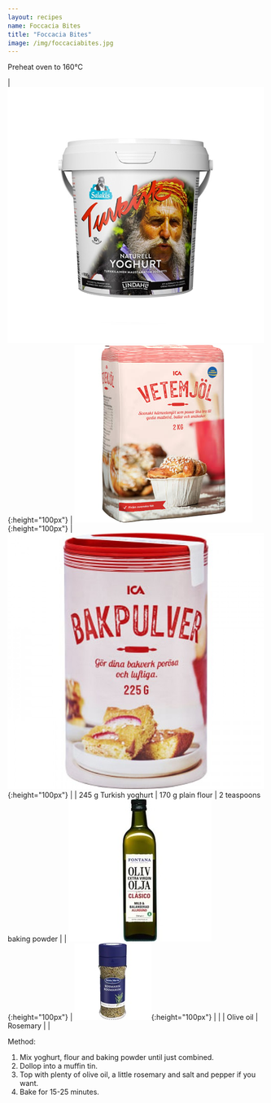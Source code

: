 ```yaml
---
layout: recipes
name: Foccacia Bites
title: "Foccacia Bites"
image: /img/foccaciabites.jpg
---
```


Preheat oven to 160°C

| ![Turkish yoghurt](/img/turkishyoghurt.jpg){:height="100px"} | ![Flour](/img/flour.jpg){:height="100px"} | ![Baking powder](/img/bakingpowder.jpg){:height="100px"} |
| 245 g Turkish yoghurt | 170 g plain flour | 2 teaspoons baking powder |
| ![Olive oil](/img/oliveoil.jpg){:height="100px"} | ![Rosemary](/img/rosemary.jpg){:height="100px"} |  |
| Olive oil | Rosemary |  |

Method:
1. Mix yoghurt, flour and baking powder until just combined.
2. Dollop into a muffin tin.
3. Top with plenty of olive oil, a little rosemary and salt and pepper if you want.
4. Bake for 15-25 minutes.